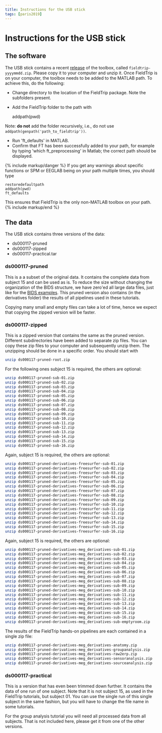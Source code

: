 ```yaml
---
title: Instructions for the USB stick
tags: [paris2019]
---
```


# Instructions for the USB stick

## The software

The USB stick contains a recent [release](https://github.com/fieldtrip/fieldtrip/releases) of the toolbox, called `fieldtrip-yyyymmdd.zip`. Please copy it to your computer and unzip it. Once FieldTrip is on your computer, the toolbox needs to be added to the MATLAB path. To achieve this, do the following:

- Change directory to the location of the FieldTrip package. Note the subfolders present.
- Add the FieldTrip folder to the path with

  addpath(pwd)

Note: **do not** add the folder recursively, i.e., do not use `addpath(genpath('path_to_fieldtrip'))`.

- Run 'ft_defaults' in MATLAB.
- Confirm that FT has been successfully added to your path, for example by typing 'which ft_preprocessing' in Matlab; the correct path should be displayed.

{% include markup/danger %}
If you get any warnings about specific functions or SPM or EEGLAB being on your path multiple times, you should type

    restoredefaultpath
    addpath(pwd)
    ft_defaults

This ensures that FieldTrip is the only non-MATLAB toolbox on your path.
{% include markup/end %}

## The data

The USB stick contains three versions of the data:

- ds000117-pruned
- ds000117-zipped
- ds000117-practical.tar

### ds000117-pruned

This is a a subset of the original data. It contains the complete data from subject 15 and can be used as is. To reduce the size without changing the organization of the BIDS structure, we have zero'ed all large data files, just like for the [BIDS examples](https://github.com/bids-standard/bids-examples). This pruned version also contains (in the derivatives folder) the results of all pipelines used in these tutorials.

Copying many small and empty files can take a lot of time, hence we expect that copying the zipped version will be faster.

### ds000117-zipped

This is a zipped version that contains the same as the pruned version. Different subdirectories have been added to separate zip files. You can copy these zip files to your computer and subsequently unzip them. The unzipping should be done in a specific order. You should start with

```bash
unzip ds000117-pruned-root.zip
```

For the following ones subject 15 is required, the others are optional:

```bash
unzip ds000117-pruned-sub-01.zip
unzip ds000117-pruned-sub-02.zip
unzip ds000117-pruned-sub-03.zip
unzip ds000117-pruned-sub-04.zip
unzip ds000117-pruned-sub-05.zip
unzip ds000117-pruned-sub-06.zip
unzip ds000117-pruned-sub-07.zip
unzip ds000117-pruned-sub-08.zip
unzip ds000117-pruned-sub-09.zip
unzip ds000117-pruned-sub-10.zip
unzip ds000117-pruned-sub-11.zip
unzip ds000117-pruned-sub-12.zip
unzip ds000117-pruned-sub-13.zip
unzip ds000117-pruned-sub-14.zip
unzip ds000117-pruned-sub-15.zip
unzip ds000117-pruned-sub-16.zip
```

Again, subject 15 is required, the others are optional:

```bash
unzip ds000117-pruned-derivatives-freesurfer-sub-01.zip
unzip ds000117-pruned-derivatives-freesurfer-sub-02.zip
unzip ds000117-pruned-derivatives-freesurfer-sub-03.zip
unzip ds000117-pruned-derivatives-freesurfer-sub-04.zip
unzip ds000117-pruned-derivatives-freesurfer-sub-05.zip
unzip ds000117-pruned-derivatives-freesurfer-sub-06.zip
unzip ds000117-pruned-derivatives-freesurfer-sub-07.zip
unzip ds000117-pruned-derivatives-freesurfer-sub-08.zip
unzip ds000117-pruned-derivatives-freesurfer-sub-09.zip
unzip ds000117-pruned-derivatives-freesurfer-sub-10.zip
unzip ds000117-pruned-derivatives-freesurfer-sub-11.zip
unzip ds000117-pruned-derivatives-freesurfer-sub-12.zip
unzip ds000117-pruned-derivatives-freesurfer-sub-13.zip
unzip ds000117-pruned-derivatives-freesurfer-sub-14.zip
unzip ds000117-pruned-derivatives-freesurfer-sub-15.zip
unzip ds000117-pruned-derivatives-freesurfer-sub-16.zip
```

Again, subject 15 is required, the others are optional:

```bash
unzip ds000117-pruned-derivatives-meg_derivatives-sub-01.zip
unzip ds000117-pruned-derivatives-meg_derivatives-sub-02.zip
unzip ds000117-pruned-derivatives-meg_derivatives-sub-03.zip
unzip ds000117-pruned-derivatives-meg_derivatives-sub-04.zip
unzip ds000117-pruned-derivatives-meg_derivatives-sub-05.zip
unzip ds000117-pruned-derivatives-meg_derivatives-sub-06.zip
unzip ds000117-pruned-derivatives-meg_derivatives-sub-07.zip
unzip ds000117-pruned-derivatives-meg_derivatives-sub-08.zip
unzip ds000117-pruned-derivatives-meg_derivatives-sub-09.zip
unzip ds000117-pruned-derivatives-meg_derivatives-sub-10.zip
unzip ds000117-pruned-derivatives-meg_derivatives-sub-11.zip
unzip ds000117-pruned-derivatives-meg_derivatives-sub-12.zip
unzip ds000117-pruned-derivatives-meg_derivatives-sub-13.zip
unzip ds000117-pruned-derivatives-meg_derivatives-sub-14.zip
unzip ds000117-pruned-derivatives-meg_derivatives-sub-15.zip
unzip ds000117-pruned-derivatives-meg_derivatives-sub-16.zip
unzip ds000117-pruned-derivatives-meg_derivatives-sub-emptyroom.zip
```

The results of the FieldTrip hands-on pipelines are each contained in
a single zip file:

```bash
unzip ds000117-pruned-derivatives-meg_derivatives-anatomy.zip
unzip ds000117-pruned-derivatives-meg_derivatives-groupanalysis.zip
unzip ds000117-pruned-derivatives-meg_derivatives-raw2erp.zip
unzip ds000117-pruned-derivatives-meg_derivatives-sensoranalysis.zip
unzip ds000117-pruned-derivatives-meg_derivatives-sourceanalysis.zip
```

### ds000117-practical

This is a version that has even been trimmed down further. It contains the data of one run of one subject. Note that it is not subject 15, as used in the FieldTrip tutorials, but subject 01. You can use the single run of this single subject in the same fashion, but you will have to change the file name in some tutorials.

For the group analysis tutorial you will need all processed data from all subjects. That is not included here, please get it from one of the other versions.
